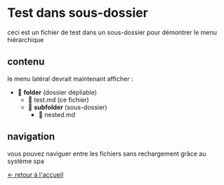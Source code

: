 # Test dans sous-dossier

ceci est un fichier de test dans un sous-dossier pour démontrer le menu hiérarchique

## contenu

le menu latéral devrait maintenant afficher :
- 📁 **folder** (dossier dépliable)
  - 📝 test.md (ce fichier)
  - 📁 **subfolder** (sous-dossier)
    - 📝 nested.md

## navigation

vous pouvez naviguer entre les fichiers sans rechargement grâce au système spa

[← retour à l'accueil](../index.md)
